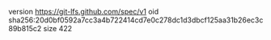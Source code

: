 version https://git-lfs.github.com/spec/v1
oid sha256:20d0bf0592a7cc3a4b722414cd7e0c278dc1d3dbcf125aa31b26ec3c89b815c2
size 422
